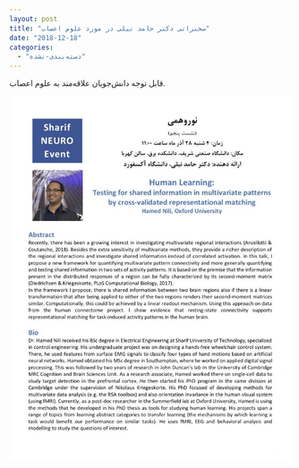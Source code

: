 ```yaml
---
layout: post
title: "سخنرانی دکتر حامد نیلی در مورد علوم اعصاب"
date: "2018-12-18"
categories: 
  - "دسته‌بندی-نشده"
---
```


قابل توجه دانش‌جویان علاقه‌مند به علوم اعصاب.

![](assets/images/‎⁨حامد-نیلی⁩-791x1024.jpg)
